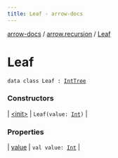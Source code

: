 ```yaml
---
title: Leaf - arrow-docs
---
```


[arrow-docs](../../index.html) / [arrow.recursion](../index.html) / [Leaf](./index.html)

# Leaf

`data class Leaf : `[`IntTree`](../-int-tree.html)

### Constructors

| [&lt;init&gt;](-init-.html) | `Leaf(value: `[`Int`](https://kotlinlang.org/api/latest/jvm/stdlib/kotlin/-int/index.html)`)` |

### Properties

| [value](value.html) | `val value: `[`Int`](https://kotlinlang.org/api/latest/jvm/stdlib/kotlin/-int/index.html) |

